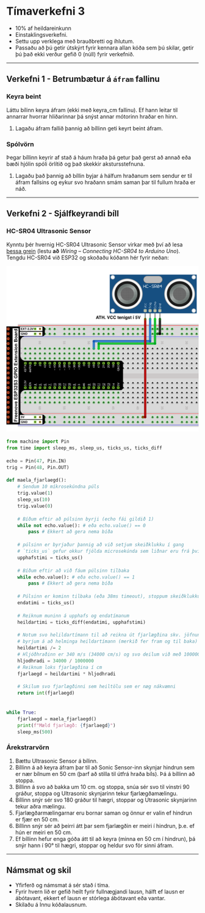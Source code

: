# Tímaverkefni 3

- 10% af heildareinkunn
- Einstaklingsverkefni.
- Settu upp verklega með brauðbretti og íhlutum.
- Passaðu að þú getir útskýrt fyrir kennara allan kóða sem þú skilar, getir þú það ekki verður gefið 0 (núll) fyrir verkefnið.

---

## Verkefni 1 - Betrumbætur á `áfram` fallinu

### Keyra beint

Láttu bílinn keyra áfram (ekki með keyra_cm fallinu). Ef hann leitar til annarrar hvorrar hliðarinnar þá snýst annar mótorinn hraðar en hinn.

1. Lagaðu áfram fallið þannig að bíllinn geti keyrt beint áfram.

### Spólvörn

Þegar bíllinn keyrir af stað á háum hraða þá getur það gerst að annað eða bæði hjólin spóli örlítið og það skekkir akstursstefnuna.

1. Lagaðu það þannig að bíllin byjar á hálfum hraðanum sem sendur er til áfram fallsins og eykur svo hraðann smám saman þar til fullum hraða er náð.

---

## Verkefni 2 - Sjálfkeyrandi bíll

### HC-SR04 Ultrasonic Sensor

Kynntu þér hvernig HC-SR04 Ultrasonic Sensor virkar með því að lesa [þessa grein](https://lastminuteengineers.com/arduino-sr04-ultrasonic-sensor-tutorial/) (lestu **að** *Wiring – Connecting HC-SR04 to Arduino Uno*).
Tengdu HC-SR04 við ESP32 og skoðaðu kóðann hér fyrir neðan:

![ultrasonic](https://raw.githubusercontent.com/VESM2VT/ESP32/main/myndir/ultrasonic.png)

```python
from machine import Pin
from time import sleep_ms, sleep_us, ticks_us, ticks_diff

echo = Pin(47, Pin.IN)
trig = Pin(48, Pin.OUT)

def maela_fjarlaegd():
    # Sendum 10 míkrosekúndna púls
    trig.value(1)
    sleep_us(10)
    trig.value(0)
    
    # Bíðum eftir að púlsinn byrji (echo fái gildið 1)
    while not echo.value(): # eða echo.value() == 0
        pass # Ekkert að gera nema bíða
    
    # púlsinn er byrjaður þannig að við setjum skeiðklukku í gang
    # `ticks_us` gefur okkur fjölda microsekúnda sem liðnar eru frá því kveikt var að ESP32. 
    upphafstimi = ticks_us()
    
    # Bíðum eftir að við fáum púlsinn tilbaka 
    while echo.value(): # eða echo.value() == 1
        pass # Ekkert að gera nema bíða
    
    # Púlsinn er kominn tilbaka (eða 38ms timeout), stoppum skeiðklukkuna
    endatimi = ticks_us()
    
    # Reiknum muninn á upphafs og endatímanum
    heildartimi = ticks_diff(endatimi, upphafstimi)
    
    # Notum svo helildartímann til að reikna út fjarlægðina skv. jöfnunni fjarlægð = hraði * tími
    # byrjum á að helminga heildartímann (merkið fer fram og til baka)
    heildartimi /= 2
    # Hljóðhraðinn er 340 m/s (34000 cm/s) og svo deilum við með 1000000 til að fá cm á míkrósekúndur.
    hljodhradi = 34000 / 1000000
    # Reiknum loks fjarlægðina í cm
    fjarlaegd = heildartimi * hljodhradi
    
    # Skilum svo fjarlægðinni sem heiltölu sem er næg nákvæmni
    return int(fjarlaegd)
    

while True:
    fjarlaegd = maela_fjarlaegd()
    print(f"Mæld fjarlægð: {fjarlaegd}")
    sleep_ms(500)
```

### Árekstrarvörn 

1. Bættu Ultrasonic Sensor á bílinn.
1. Bíllinn á að keyra áfram þar til að Sonic Sensor-inn skynjar hindrun sem er nær bílnum en 50 cm (þarf að stilla til útfrá hraða bíls). Þá á bíllinn að stoppa. 
1. Bíllinn á svo að bakka um 10 cm. og stoppa, snúa sér svo til vinstri 90 gráður, stoppa og Ultrasonic skynjarinn tekur fjarlægðamælingu.
1. Bíllinn snýr sér svo 180 gráður til hægri, stoppar og Utrasonic skynjarinn tekur aðra mælingu. 
1. Fjarlægðarmælingarnar eru bornar saman og önnur er valin ef hindrun er fjær en 50 cm.
1. Bíllinn snýr sér að þeirri átt þar sem fjarlægðin er meiri í hindrun, þ.e. ef hún er meiri en 50 cm.
1. Ef bíllinn hefur enga góða átt til að keyra (minna en 50 cm í hindrun), þá snýr hann í 90° til hægri, stoppar og heldur svo för sinni áfram.

---

## Námsmat og skil

- Yfirferð og námsmat á sér stað í tíma. 
- Fyrir hvern lið er gefið heilt fyrir fullnægjandi lausn, hálft ef lausn er ábótavant, ekkert ef lausn er stórlega ábótavant eða vantar.
- Skilaðu á Innu kóðalausnum.
